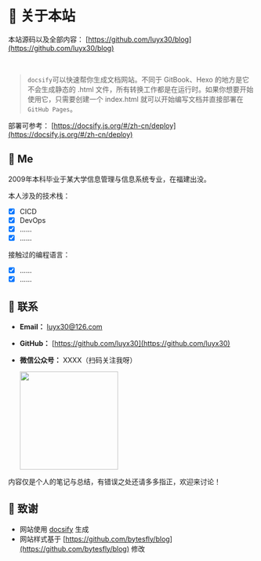 # 🎉 关于本站

本站源码以及全部内容： [https://github.com/luyx30/blog](https://github.com/luyx30/blog)

<img src="https://img.shields.io/github/stars/luyx30/blog" data-origin="https://img.shields.io/github/stars/luyx30/blog" alt=""> 
<img src="https://img.shields.io/github/forks/luyx30/blog" data-origin="https://img.shields.io/github/forks/luyx30/blog" alt="">
<img src="https://img.shields.io/github/license/luyx30/blog" data-origin="https://img.shields.io/github/license/luyx30/blog" alt="">

> `docsify`可以快速帮你生成文档网站。不同于 GitBook、Hexo 的地方是它不会生成静态的 .html 文件，所有转换工作都是在运行时。如果你想要开始使用它，只需要创建一个 index.html 就可以开始编写文档并直接部署在 `GitHub Pages`。

部署可参考： [https://docsify.js.org/#/zh-cn/deploy](https://docsify.js.org/#/zh-cn/deploy)

## 🐼 Me

2009年本科毕业于某大学信息管理与信息系统专业，在福建出没。

本人涉及的技术栈：

- [X] CICD
- [X] DevOps
- [X] ......
- [X] ......

接触过的编程语言：

- [X] ......
- [X] ......

## 💌 联系

- **Email：** luyx30@126.com
- **GitHub：** [https://github.com/luyx30](https://github.com/luyx30)
- **微信公众号：**  XXXX（扫码关注我呀）

  <div ><img src="待补充" width="200" height="200" /></div>

内容仅是个人的笔记与总结，有错误之处还请多多指正，欢迎来讨论！

## 🍋 致谢

- 网站使用 [docsify](https://docsify.js.org/#/zh-cn/) 生成
- 网站样式基于 [https://github.com/bytesfly/blog](https://github.com/bytesfly/blog) 修改
